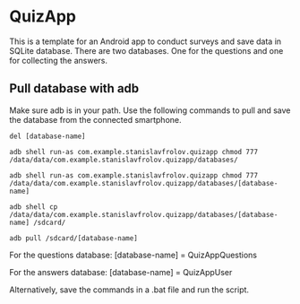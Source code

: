 # QuizApp

This is a template for an Android app to conduct surveys and save data in SQLite database. There are two databases. One for the questions and one for collecting the answers.

## Pull database with adb

Make sure adb is in your path.
Use the following commands to pull and save the database from the connected smartphone.

`del [database-name]`

`adb shell run-as com.example.stanislavfrolov.quizapp chmod 777 /data/data/com.example.stanislavfrolov.quizapp/databases/`

`adb shell run-as com.example.stanislavfrolov.quizapp chmod 777 /data/data/com.example.stanislavfrolov.quizapp/databases/[database-name]`

`adb shell cp /data/data/com.example.stanislavfrolov.quizapp/databases/[database-name] /sdcard/`

`adb pull /sdcard/[database-name]`

For the questions database:
[database-name] = QuizAppQuestions

For the answers database:
[database-name] = QuizAppUser

Alternatively, save the commands in a .bat file and run the script.


